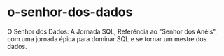 # o-senhor-dos-dados
O Senhor dos Dados: A Jornada SQL, Referência ao "Senhor dos Anéis", com uma jornada épica para dominar SQL e se tornar um mestre dos dados.
